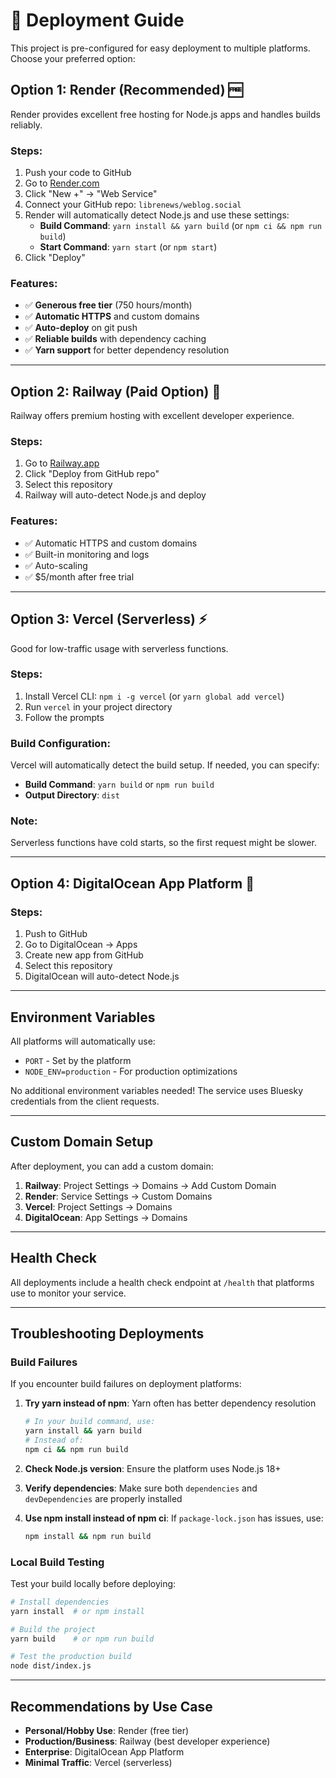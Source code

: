 # 🚀 Deployment Guide

This project is pre-configured for easy deployment to multiple platforms. Choose your preferred option:

## Option 1: Render (Recommended) 🆓

Render provides excellent free hosting for Node.js apps and handles builds reliably.

### Steps:
1. Push your code to GitHub  
2. Go to [Render.com](https://render.com)
3. Click "New +" → "Web Service"
4. Connect your GitHub repo: `librenews/weblog.social`
5. Render will automatically detect Node.js and use these settings:
   - **Build Command**: `yarn install && yarn build` (or `npm ci && npm run build`)
   - **Start Command**: `yarn start` (or `npm start`)
6. Click "Deploy"

### Features:
- ✅ **Generous free tier** (750 hours/month)
- ✅ **Automatic HTTPS** and custom domains
- ✅ **Auto-deploy** on git push
- ✅ **Reliable builds** with dependency caching
- ✅ **Yarn support** for better dependency resolution

---

## Option 2: Railway (Paid Option) 🚂

Railway offers premium hosting with excellent developer experience.

### Steps:
1. Go to [Railway.app](https://railway.app)
2. Click "Deploy from GitHub repo"
3. Select this repository
4. Railway will auto-detect Node.js and deploy

### Features:
- ✅ Automatic HTTPS and custom domains
- ✅ Built-in monitoring and logs
- ✅ Auto-scaling
- ✅ $5/month after free trial

---

## Option 3: Vercel (Serverless) ⚡

Good for low-traffic usage with serverless functions.

### Steps:
1. Install Vercel CLI: `npm i -g vercel` (or `yarn global add vercel`)
2. Run `vercel` in your project directory
3. Follow the prompts

### Build Configuration:
Vercel will automatically detect the build setup. If needed, you can specify:
- **Build Command**: `yarn build` or `npm run build`
- **Output Directory**: `dist`

### Note:
Serverless functions have cold starts, so the first request might be slower.

---

## Option 4: DigitalOcean App Platform 🌊

### Steps:
1. Push to GitHub
2. Go to DigitalOcean → Apps
3. Create new app from GitHub
4. Select this repository
5. DigitalOcean will auto-detect Node.js

---

## Environment Variables

All platforms will automatically use:
- `PORT` - Set by the platform
- `NODE_ENV=production` - For production optimizations

No additional environment variables needed! The service uses Bluesky credentials from the client requests.

---

## Custom Domain Setup

After deployment, you can add a custom domain:

1. **Railway**: Project Settings → Domains → Add Custom Domain
2. **Render**: Service Settings → Custom Domains
3. **Vercel**: Project Settings → Domains
4. **DigitalOcean**: App Settings → Domains

---

## Health Check

All deployments include a health check endpoint at `/health` that platforms use to monitor your service.

---

## Troubleshooting Deployments

### Build Failures
If you encounter build failures on deployment platforms:

1. **Try yarn instead of npm**: Yarn often has better dependency resolution
   ```bash
   # In your build command, use:
   yarn install && yarn build
   # Instead of:
   npm ci && npm run build
   ```

2. **Check Node.js version**: Ensure the platform uses Node.js 18+
3. **Verify dependencies**: Make sure both `dependencies` and `devDependencies` are properly installed
4. **Use npm install instead of npm ci**: If `package-lock.json` has issues, use:
   ```bash
   npm install && npm run build
   ```

### Local Build Testing
Test your build locally before deploying:
```bash
# Install dependencies
yarn install  # or npm install

# Build the project
yarn build    # or npm run build

# Test the production build
node dist/index.js
```

---

## Recommendations by Use Case

- **Personal/Hobby Use**: Render (free tier)
- **Production/Business**: Railway (best developer experience)
- **Enterprise**: DigitalOcean App Platform
- **Minimal Traffic**: Vercel (serverless)
